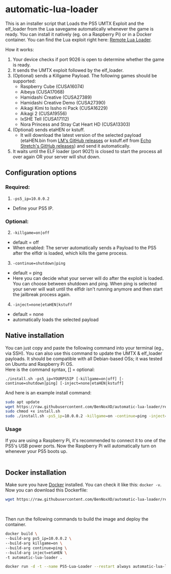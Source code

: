 # automatic-lua-loader
This is an installer script that Loads the PS5 UMTX Exploit and the elf_loader from the Lua savegame automatically whenever the game is ready. You can install it natively (eg. on a Raspberry Pi) or in a Docker container. You can find the Lua exploit right here: [Remote Lua Loader](https://github.com/shahrilnet/remote_lua_loader).

How it works:
1. Your device checks if port 9026 is open to determine whether the game is ready. 
2. It sends the UMTX exploit followed by the elf_loader.
3. (Optional) sends a Killgame Payload. The following games should be supported:
    - Raspberry Cube (CUSA16074)
    - Aibeya (CUSA17068)
    - Hamidashi Creative (CUSA27389)
    - Hamidashi Creative Demo (CUSA27390)
    - Aikagi Kimi to Issho ni Pack (CUSA16229)
    - Aikagi 2 (CUSA19556)
    - IxSHE Tell (CUSA17112)
    - Nora Princess and Stray Cat Heart HD (CUSA13303)
4. (Optional) sends etaHEN or kstuff.
    - It will download the latest version of the selected payload (etaHEN.bin from [LM's GitHub releases](https://github.com/etaHEN/etaHEN/releases/latest/) or kstuff.elf from [Echo Stretch's GitHub releases](https://github.com/EchoStretch/kstuff/releases/latest/)) and send it automatically.
5. It waits until the ELF loader (port 9021) is closed to start the process all over again OR your server will shut down. 

## Configuration options
### Required:
1. `-ps5_ip=10.0.0.2`
- Define your PS5 IP.

### Optional:
2. `-killgame=on|off`<br/>
- default = off
- When enabled: The server automatically sends a Payload to the PS5 after the elfldr is loaded, which kills the game process. <br/>

3. `-continue=shutdown|ping`
- default = ping
- Here you can decide what your server will do after the exploit is loaded. You can choose between shutdown and ping. When ping is selected your server will wait until the elfldr isn't running anymore and then start the jailbreak process again. 

4. `-inject=none|etaHEN|kstuff`
- default = none
- automatically loads the selected payload


## Native installation
You can just copy and paste the following command into your terminal (eg., via SSH). You can also use this command to update the UMTX & elf_loader payloads. It should be compatible with all Debian-based OSs; it was tested on Ubuntu and Raspberry Pi OS. <br>
Here is the command syntax, [] = optional: 

`./install.sh -ps5_ip=YOURPS5IP [-killgame=on|off] [-continue=shutdown|ping] [-inject=none|etaHEN|kstuff]`

And here is an example install command: 
<br>

```sh
sudo apt update
wget https://raw.githubusercontent.com/BenNoxXD/automatic-lua-loader/refs/heads/main/install.sh
sudo chmod +x install.sh
sudo ./install.sh -ps5_ip=10.0.0.2 -killgame=on -continue=ping -inject=etaHEN
```

### Usage
If you are using a Raspberry Pi, it's recommended to connect it to one of the PS5's USB power ports. Now the Raspberry Pi will automatically turn on whenever your PS5 boots up. 
<br><br>

## Docker installation
Make sure you have [Docker](https://docs.docker.com/engine/install/) installed. You can check it like this: `docker -v`.
Now you can download this Dockerfile:
<br>

```sh
wget https://raw.githubusercontent.com/BenNoxXD/automatic-lua-loader/refs/heads/main/Dockerfile
```

<br>

Then run the following commands to build the image and deploy the container.
<br>

```sh
docker build \
--build-arg ps5_ip=10.0.0.2 \
--build-arg killgame=on \
--build-arg continue=ping \
--build-arg inject=etaHEN \
-t automatic-lua-loader .

docker run -d -t --name PS5-Lua-Loader --restart always automatic-lua-loader
```